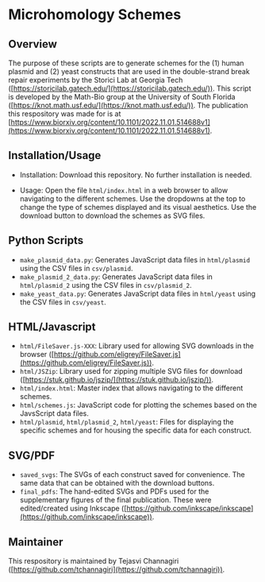 # Microhomology Schemes

## Overview

The purpose of these scripts are to generate schemes for the (1) human plasmid and (2) yeast constructs that are used in the double-strand break repair experiments by the Storici Lab at Georgia Tech ([https://storicilab.gatech.edu/](https://storicilab.gatech.edu/)). This script is developed by the Math-Bio group at the University of South Florida ([https://knot.math.usf.edu/](https://knot.math.usf.edu/)). The publication this respository was made for is at [https://www.biorxiv.org/content/10.1101/2022.11.01.514688v1](https://www.biorxiv.org/content/10.1101/2022.11.01.514688v1).

## Installation/Usage

* Installation: Download this repository. No further installation is needed.

* Usage: Open the file `html/index.html` in a web browser to allow navigating to the different schemes.  Use the dropdowns at the top to change the type of schemes displayed and its visual aesthetics. Use the download button to download the schemes as SVG files.

## Python Scripts

* `make_plasmid_data.py`: Generates JavaScript data files in `html/plasmid` using the CSV files in `csv/plasmid`.
* `make_plasmid_2_data.py`: Generates JavaScript data files in `html/plasmid_2` using the CSV files in `csv/plasmid_2`.
* `make_yeast_data.py`: Generates JavaScript data files in `html/yeast` using the CSV files in `csv/yeast`.

## HTML/Javascript

* `html/FileSaver.js-XXX`: Library used for allowing SVG downloads in the browser ([https://github.com/eligrey/FileSaver.js](https://github.com/eligrey/FileSaver.js)).
* `html/JSZip`: Library used for zipping multiple SVG files for download ([https://stuk.github.io/jszip/](https://stuk.github.io/jszip/)).
* `html/index.html`: Master index that allows navigating to the different schemes.
* `html/schemes.js`: JavaScript code for plotting the schemes based on the JavsScript data files.
* `html/plasmid`, `html/plasmid_2`, `html/yeast`: Files for displaying the specific schemes and for housing the specific data for each construct.

## SVG/PDF

* `saved_svgs`: The SVGs of each construct saved for convenience. The same data that can be obtained with the download buttons.
* `final_pdfs`: The hand-edited SVGs and PDFs used for the supplementary figures of the final publication. These were edited/created using Inkscape ([https://github.com/inkscape/inkscape](https://github.com/inkscape/inkscape)).

## Maintainer

This respository is maintained by Tejasvi Channagiri ([https://github.com/tchannagiri](https://github.com/tchannagiri)).
